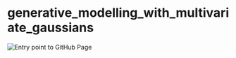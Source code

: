 # generative_modelling_with_multivariate_gaussians

![Entry point to GitHub Page](https://tobycassidy.github.io/generative_modelling_with_multivariate_gaussians/)

